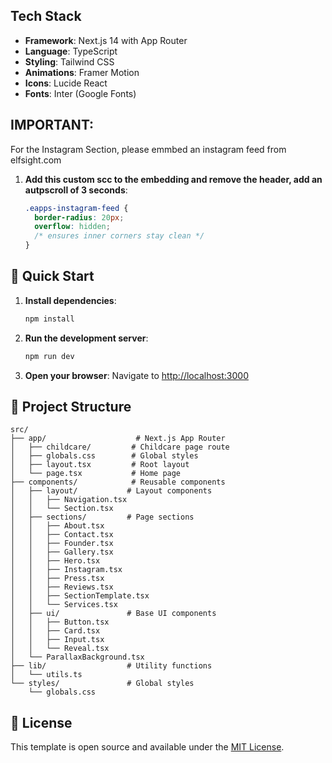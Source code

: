 
## Tech Stack

- **Framework**: Next.js 14 with App Router
- **Language**: TypeScript
- **Styling**: Tailwind CSS
- **Animations**: Framer Motion
- **Icons**: Lucide React
- **Fonts**: Inter (Google Fonts)

## IMPORTANT:
For the Instagram Section, please emmbed an instagram feed from elfsight.com
1. **Add this custom scc to the embedding and remove the header, add an autpscroll of 3 seconds**:
   ```css
   .eapps-instagram-feed {
     border-radius: 20px;
     overflow: hidden;
     /* ensures inner corners stay clean */
   }
   ```



## 🚀 Quick Start

1. **Install dependencies**:
   ```bash
   npm install
   ```

2. **Run the development server**:
   ```bash
   npm run dev
   ```

3. **Open your browser**:
   Navigate to [http://localhost:3000](http://localhost:3000)

## 📁 Project Structure

```
src/
├── app/                    # Next.js App Router
│   ├── childcare/         # Childcare page route
│   ├── globals.css        # Global styles
│   ├── layout.tsx         # Root layout
│   └── page.tsx           # Home page
├── components/            # Reusable components
│   ├── layout/           # Layout components
│   │   ├── Navigation.tsx
│   │   └── Section.tsx
│   ├── sections/         # Page sections
│   │   ├── About.tsx
│   │   ├── Contact.tsx
│   │   ├── Founder.tsx
│   │   ├── Gallery.tsx
│   │   ├── Hero.tsx
│   │   ├── Instagram.tsx
│   │   ├── Press.tsx
│   │   ├── Reviews.tsx
│   │   ├── SectionTemplate.tsx
│   │   └── Services.tsx
│   ├── ui/               # Base UI components
│   │   ├── Button.tsx
│   │   ├── Card.tsx
│   │   ├── Input.tsx
│   │   └── Reveal.tsx
│   └── ParallaxBackground.tsx
├── lib/                  # Utility functions
│   └── utils.ts
└── styles/               # Global styles
    └── globals.css
```


## 📄 License

This template is open source and available under the [MIT License](LICENSE).

